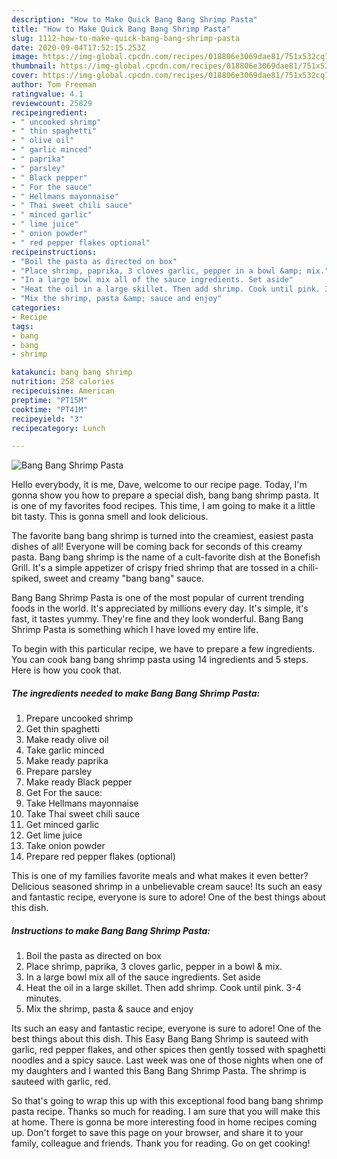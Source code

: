```yaml
---
description: "How to Make Quick Bang Bang Shrimp Pasta"
title: "How to Make Quick Bang Bang Shrimp Pasta"
slug: 1112-how-to-make-quick-bang-bang-shrimp-pasta
date: 2020-09-04T17:52:15.253Z
image: https://img-global.cpcdn.com/recipes/018806e3069dae81/751x532cq70/bang-bang-shrimp-pasta-recipe-main-photo.jpg
thumbnail: https://img-global.cpcdn.com/recipes/018806e3069dae81/751x532cq70/bang-bang-shrimp-pasta-recipe-main-photo.jpg
cover: https://img-global.cpcdn.com/recipes/018806e3069dae81/751x532cq70/bang-bang-shrimp-pasta-recipe-main-photo.jpg
author: Tom Freeman
ratingvalue: 4.1
reviewcount: 25829
recipeingredient:
- " uncooked shrimp"
- " thin spaghetti"
- " olive oil"
- " garlic minced"
- " paprika"
- " parsley"
- " Black pepper"
- " For the sauce"
- " Hellmans mayonnaise"
- " Thai sweet chili sauce"
- " minced garlic"
- " lime juice"
- " onion powder"
- " red pepper flakes optional"
recipeinstructions:
- "Boil the pasta as directed on box"
- "Place shrimp, paprika, 3 cloves garlic, pepper in a bowl &amp; mix."
- "In a large bowl mix all of the sauce ingredients. Set aside"
- "Heat the oil in a large skillet. Then add shrimp. Cook until pink. 3-4 minutes."
- "Mix the shrimp, pasta &amp; sauce and enjoy"
categories:
- Recipe
tags:
- bang
- bang
- shrimp

katakunci: bang bang shrimp 
nutrition: 258 calories
recipecuisine: American
preptime: "PT15M"
cooktime: "PT41M"
recipeyield: "3"
recipecategory: Lunch

---
```



![Bang Bang Shrimp Pasta](https://img-global.cpcdn.com/recipes/018806e3069dae81/751x532cq70/bang-bang-shrimp-pasta-recipe-main-photo.jpg)

Hello everybody, it is me, Dave, welcome to our recipe page. Today, I'm gonna show you how to prepare a special dish, bang bang shrimp pasta. It is one of my favorites food recipes. This time, I am going to make it a little bit tasty. This is gonna smell and look delicious.

The favorite bang bang shrimp is turned into the creamiest, easiest pasta dishes of all! Everyone will be coming back for seconds of this creamy pasta. Bang bang shrimp is the name of a cult-favorite dish at the Bonefish Grill. It&#39;s a simple appetizer of crispy fried shrimp that are tossed in a chili-spiked, sweet and creamy &#34;bang bang&#34; sauce.

Bang Bang Shrimp Pasta is one of the most popular of current trending foods in the world. It's appreciated by millions every day. It's simple, it's fast, it tastes yummy. They're fine and they look wonderful. Bang Bang Shrimp Pasta is something which I have loved my entire life.


To begin with this particular recipe, we have to prepare a few ingredients. You can cook bang bang shrimp pasta using 14 ingredients and 5 steps. Here is how you cook that.

<!--inarticleads1-->

##### The ingredients needed to make Bang Bang Shrimp Pasta:

1. Prepare  uncooked shrimp
1. Get  thin spaghetti
1. Make ready  olive oil
1. Take  garlic minced
1. Make ready  paprika
1. Prepare  parsley
1. Make ready  Black pepper
1. Get  For the sauce:
1. Take  Hellmans mayonnaise
1. Take  Thai sweet chili sauce
1. Get  minced garlic
1. Get  lime juice
1. Take  onion powder
1. Prepare  red pepper flakes (optional)


This is one of my families favorite meals and what makes it even better? Delicious seasoned shrimp in a unbelievable cream sauce! Its such an easy and fantastic recipe, everyone is sure to adore! One of the best things about this dish. 

<!--inarticleads2-->

##### Instructions to make Bang Bang Shrimp Pasta:

1. Boil the pasta as directed on box
1. Place shrimp, paprika, 3 cloves garlic, pepper in a bowl &amp; mix.
1. In a large bowl mix all of the sauce ingredients. Set aside
1. Heat the oil in a large skillet. Then add shrimp. Cook until pink. 3-4 minutes.
1. Mix the shrimp, pasta &amp; sauce and enjoy


Its such an easy and fantastic recipe, everyone is sure to adore! One of the best things about this dish. This Easy Bang Bang Shrimp is sauteed with garlic, red pepper flakes, and other spices then gently tossed with spaghetti noodles and a spicy sauce. Last week was one of those nights when one of my daughters and I wanted this Bang Bang Shrimp Pasta. The shrimp is sauteed with garlic, red. 

So that's going to wrap this up with this exceptional food bang bang shrimp pasta recipe. Thanks so much for reading. I am sure that you will make this at home. There is gonna be more interesting food in home recipes coming up. Don't forget to save this page on your browser, and share it to your family, colleague and friends. Thank you for reading. Go on get cooking!
